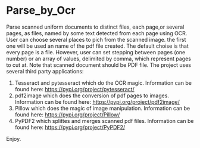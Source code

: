 # Parse_by_Ocr
Parse scanned uniform documents to distinct files, each page,or several pages, as files, named by some text detected from each page using OCR.
User can choose several places to pich from the scanned image. the first one will be used an name of the pdf file created.
The default choise is that every page is a file. However, user can set stepping between pages (one number) or an array of values, delimited by comma, which represent pages to cut at.
Note that scanned document should be PDF file.
The project uses several third party applications:
1. Tesseract and pytesseract which do the OCR magic. Information can be found here: https://pypi.org/project/pytesseract/
2. pdf2image which does the conversion of pdf pages to images. Information can be found here: https://pypi.org/project/pdf2image/
3. Pillow which does the magic of image manipulation. Information can be found here: https://pypi.org/project/Pillow/
4. PyPDF2 which splittes and merges scanned pdf files. Information can be found here: https://pypi.org/project/PyPDF2/

Enjoy.
